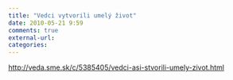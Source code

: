 ```yaml
---
title: "Vedci vytvorili umelý život"
date: 2010-05-21 9:59
comments: true
external-url:
categories:
---
```

<http://veda.sme.sk/c/5385405/vedci-asi-stvorili-umely-zivot.html>
